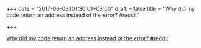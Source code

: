 +++
date = "2017-06-03T01:30:01+03:00"
draft = false
title = "Why did my code return an address instead of the error?  #reddit"

+++

<p><a href="https://t.co/yCSKRh5S6R">Why did my code return an address instead of the error?  #reddit</a></p>